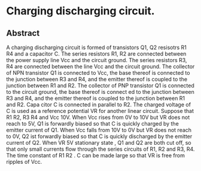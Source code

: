 # Charging discharging circuit.

## Abstract
A charging discharging circuit is formed of transistors Q1, Q2 resisotrs R1 R4 and a capacitor C. The series resistors R1, R2 are connected between the power supply line Vcc and the circuit ground. The series resistors R3, R4 are connected between the line Vcc and the circuit ground. The collector of NPN transistor Q1 is connected to Vcc, the base thereof is connected to the junction between R3 and R4, and the emitter thereof is coupled to the junction between R1 and R2. The collector of PNP transistor Q1 is connected to the circuit ground, the base thereof is connect ed to the junction between R3 and R4, and the emitter thereof is coupled to the junction between R1 and R2. Capa citor C is connected in parallel to R2. The charged voltage of C is used as a reference potential VR for another linear circuit. Suppose that R1 R2, R3 R4 and Vcc 10V. When Vcc rises from 0V to 10V but VR does not reach to 5V, Q1 is forwardly biased so that C is quickly charged by the emitter current of Q1. When Vcc falls from 10V to 0V but VR does not reach to 0V, Q2 ist forwardly biased so that C is quickly discharged by the emitter current of Q2. When VR 5V stationary state , Q1 and Q2 are both cut off, so that only small currents flow through the series circuits of R1, R2 and R3, R4. The time constant of R1 R2 . C can be made large so that VR is free from ripples of Vcc.